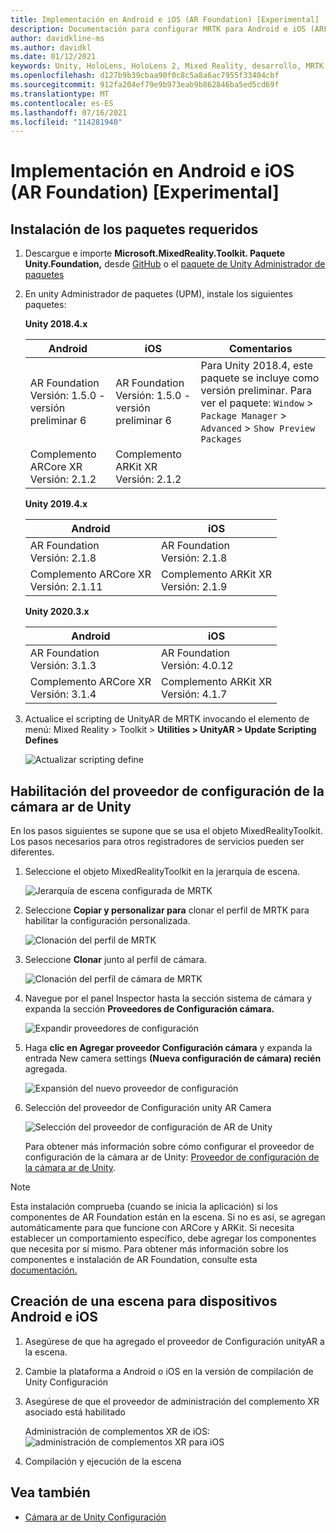 ```yaml
---
title: Implementación en Android e iOS (AR Foundation) [Experimental]
description: Documentación para configurar MRTK para Android e iOS (ARFoundation) en Unity
author: davidkline-ms
ms.author: davidkl
ms.date: 01/12/2021
keywords: Unity, HoloLens, HoloLens 2, Mixed Reality, desarrollo, MRTK, AR Core, AR Kit, iOS, IOS, Android, AR Foundation
ms.openlocfilehash: d127b9b39cbaa90f0c8c5a8a6ac7955f33404cbf
ms.sourcegitcommit: 912fa204ef79e9b973eab9b862846ba5ed5cd69f
ms.translationtype: MT
ms.contentlocale: es-ES
ms.lasthandoff: 07/16/2021
ms.locfileid: "114281940"
---
```

# <a name="deploying-to-android-and-ios-ar-foundation-experimental"></a>Implementación en Android e iOS (AR Foundation) [Experimental]

## <a name="install-required-packages"></a>Instalación de los paquetes requeridos

1. Descargue e importe **Microsoft.MixedReality.Toolkit. Paquete Unity.Foundation,** desde [GitHub](https://github.com/microsoft/MixedRealityToolkit-Unity/releases/) o el [paquete de Unity Administrador de paquetes](../configuration/usingupm.md)

1. En unity Administrador de paquetes (UPM), instale los siguientes paquetes:

    **Unity 2018.4.x**

    | **Android** | **iOS** | Comentarios |
    | --- | --- | --- |
    | AR Foundation  <br/> Versión: 1.5.0 - versión preliminar 6 | AR Foundation  <br/> Versión: 1.5.0 - versión preliminar 6 | Para Unity 2018.4, este paquete se incluye como versión preliminar. Para ver el paquete: `Window` > `Package Manager` > `Advanced` > `Show Preview Packages` |
    | Complemento ARCore XR <br/> Versión: 2.1.2 | Complemento ARKit XR <br/> Versión: 2.1.2 | |

    **Unity 2019.4.x**

    | **Android** | **iOS** |
    | --- | --- |
    | AR Foundation  <br/> Versión: 2.1.8 |  AR Foundation  <br/> Versión: 2.1.8 |
    | Complemento ARCore XR <br/> Versión: 2.1.11 | Complemento ARKit XR <br/> Versión: 2.1.9 |

    **Unity 2020.3.x**

    | **Android** | **iOS** |
    | --- | --- |
    | AR Foundation  <br/> Versión: 3.1.3 |  AR Foundation  <br/> Versión: 4.0.12 |
    | Complemento ARCore XR <br/> Versión: 3.1.4 | Complemento ARKit XR <br/> Versión: 4.1.7 |

1. Actualice el scripting de UnityAR de MRTK invocando el elemento de menú: Mixed Reality > Toolkit > **Utilities > UnityAR > Update Scripting Defines**

    ![Actualizar scripting define](../features/images/UpdateScriptingDefineUnityAR.png)


## <a name="enabling-the-unity-ar-camera-settings-provider"></a>Habilitación del proveedor de configuración de la cámara ar de Unity

En los pasos siguientes se supone que se usa el objeto MixedRealityToolkit. Los pasos necesarios para otros registradores de servicios pueden ser diferentes.

1. Seleccione el objeto MixedRealityToolkit en la jerarquía de escena.

    ![Jerarquía de escena configurada de MRTK](../features/images/MRTK_ConfiguredHierarchy.png)

1. Seleccione **Copiar y personalizar para** clonar el perfil de MRTK para habilitar la configuración personalizada.

    ![Clonación del perfil de MRTK](../features/images/camera-system/CloneProfileARFoundation.png)

1. Seleccione **Clonar** junto al perfil de cámara.

    ![Clonación del perfil de cámara de MRTK](../features/images/camera-system/CloneCameraProfileARFoundation.png)

1. Navegue por el panel Inspector hasta la sección sistema de cámara y expanda la sección **Proveedores de Configuración cámara.**

    ![Expandir proveedores de configuración](../features/images/camera-system/ExpandProviders.png)

1. Haga **clic en Agregar proveedor Configuración cámara** y expanda la entrada New camera settings **(Nueva configuración de cámara) recién** agregada.

    ![Expansión del nuevo proveedor de configuración](../features/images/camera-system/ExpandNewProvider.png)

1. Selección del proveedor de Configuración unity AR Camera

    ![Selección del proveedor de configuración de AR de Unity](../features/images/camera-system/SelectUnityArSettings.png)

    Para obtener más información sobre cómo configurar el proveedor de configuración de la cámara ar de Unity: [Proveedor de configuración de la cámara ar de Unity](../features/camera-system/unity-ar-camera-settings.md).

> [!NOTE]
> Esta instalación comprueba (cuando se inicia la aplicación) si los componentes de AR Foundation están en la escena. Si no es así, se agregan automáticamente para que funcione con ARCore y ARKit.
> Si necesita establecer un comportamiento específico, debe agregar los componentes que necesita por sí mismo.
> Para obtener más información sobre los componentes e instalación de AR Foundation, consulte esta [documentación.](https://docs.unity3d.com/Packages/com.unity.xr.arfoundation@2.2/manual/index.html#samples)

## <a name="building-a-scene-for-android-and-ios-devices"></a>Creación de una escena para dispositivos Android e iOS

1. Asegúrese de que ha agregado el proveedor de Configuración unityAR a la escena.

1. Cambie la plataforma a Android o iOS en la versión de compilación de Unity Configuración

1. Asegúrese de que el proveedor de administración del complemento XR asociado está habilitado

    Administración de complementos XR de iOS:  ![ administración de complementos XR para iOS](../features/images/XRManagementiOS.png)

1. Compilación y ejecución de la escena

## <a name="see-also"></a>Vea también

- [Cámara ar de Unity Configuración](../features/camera-system/unity-ar-camera-settings.md)
